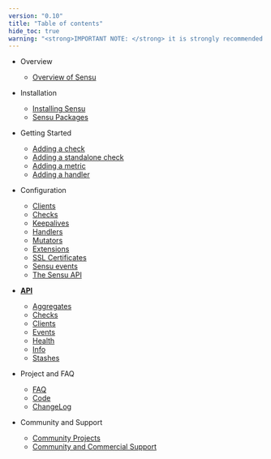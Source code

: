 ```yaml
---
version: "0.10"
title: "Table of contents"
hide_toc: true
warning: "<strong>IMPORTANT NOTE: </strong> it is strongly recommended that you upgrade to the latest version of Sensu. For help with version 0.10, please refer to <a href='/docs/0.11/'>Sensu version 0.11 documenatation</a> (there were no documentation updates between 0.10 and 0.11)."
---
```


* Overview
  * [Overview of Sensu](/docs/0.11/overview)

* Installation
  * [Installing Sensu](/docs/0.11/installing_sensu)
  * [Sensu Packages](/docs/0.11/packages) 

* Getting Started
  * [Adding a check](/docs/0.11/adding_a_check) 
  * [Adding a standalone check](/docs/0.11/adding_a_standalone_check) 
  * [Adding a metric](/docs/0.11/adding_a_metric)  
  * [Adding a handler](/docs/0.11/adding_a_handler)  

* Configuration
  * [Clients](/docs/0.11/clients) 
  * [Checks](/docs/0.11/checks) 
  * [Keepalives](/docs/0.11/keepalives) 
  * [Handlers](/docs/0.11/handlers) 
  * [Mutators](/docs/0.11/mutators) 
  * [Extensions](/docs/0.11/extensions) 
  * [SSL Certificates](/docs/0.11/ssl) 
  * [Sensu events](/docs/0.11/events) 
  * [The Sensu API](/docs/0.11/api) 

* **[API](/docs/0.11/api)**
  * [Aggregates](/docs/0.11/api-aggregates)
  * [Checks](/docs/0.11/api-checks)
  * [Clients](/docs/0.11/api-checks)
  * [Events](/docs/0.11/api-events)
  * [Health](/docs/0.11/api-health)
  * [Info](/docs/0.11/api-info)
  * [Stashes](/docs/0.11/api-stashes)

* Project and FAQ
  * [FAQ](/docs/0.11/faq)  
  * [Code](/docs/0.11/https://github.com/sensu/sensu)
  * [ChangeLog](/docs/0.11/https://github.com/sensu/sensu/blob/master/CHANGELOG.md)  

* Community and Support
  * [Community Projects](/docs/0.11/community)  
  * [Community and Commercial Support](/docs/0.11//support/)
